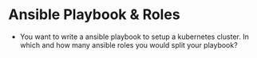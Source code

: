 # Ansible Playbook & Roles

- You want to write a ansible playbook to setup a kubernetes cluster. In which and how many ansible roles you would split your playbook?
	
